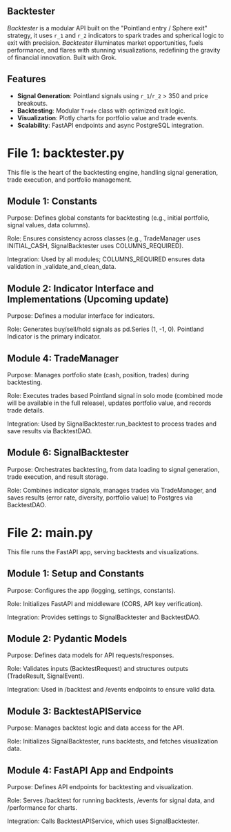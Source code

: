 ## Backtester

*Backtester* is a modular API built on the "Pointland entry / Sphere exit" strategy, it uses `r_1` and `r_2` indicators to spark trades and spherical logic to exit with precision. *Backtester* illuminates market opportunities, fuels performance, and flares with stunning visualizations, redefining the gravity of financial innovation. Built with Grok. 

## Features
- **Signal Generation**: Pointland signals using `r_1`/`r_2` > 350 and price breakouts.
- **Backtesting**: Modular `Trade` class with optimized exit logic.
- **Visualization**: Plotly charts for portfolio value and trade events.
- **Scalability**: FastAPI endpoints and async PostgreSQL integration.

# File 1: backtester.py
This file is the heart of the backtesting engine, handling signal generation, trade execution, and portfolio management.

## Module 1: Constants

Purpose: Defines global constants for backtesting (e.g., initial portfolio, signal values, data columns).

Role: Ensures consistency across classes (e.g., TradeManager uses INITIAL_CASH, SignalBacktester uses COLUMNS_REQUIRED).

Integration: Used by all modules; COLUMNS_REQUIRED ensures data validation in _validate_and_clean_data.

## Module 2: Indicator Interface and Implementations (Upcoming update)

Purpose: Defines a modular interface for indicators.

Role: Generates buy/sell/hold signals as pd.Series (1, -1, 0). Pointland Indicator is the primary indicator.

## Module 4: TradeManager

Purpose: Manages portfolio state (cash, position, trades) during backtesting.

Role: Executes trades based Pointland signal in solo mode (combined mode will be available in the full release), updates portfolio value, and records trade details.

Integration: Used by SignalBacktester.run_backtest to process trades and save results via BacktestDAO.

## Module 6: SignalBacktester

Purpose: Orchestrates backtesting, from data loading to signal generation, trade execution, and result storage.

Role: Combines indicator signals, manages trades via TradeManager, and saves results (error rate, diversity, portfolio value) to Postgres via BacktestDAO.

# File 2: main.py

This file runs the FastAPI app, serving backtests and visualizations. 

## Module 1: Setup and Constants

Purpose: Configures the app (logging, settings, constants).

Role: Initializes FastAPI and middleware (CORS, API key verification).

Integration: Provides settings to SignalBacktester and BacktestDAO.

## Module 2: Pydantic Models

Purpose: Defines data models for API requests/responses.

Role: Validates inputs (BacktestRequest) and structures outputs (TradeResult, SignalEvent).

Integration: Used in /backtest and /events endpoints to ensure valid data.

## Module 3: BacktestAPIService

Purpose: Manages backtest logic and data access for the API.

Role: Initializes SignalBacktester, runs backtests, and fetches visualization data.

## Module 4: FastAPI App and Endpoints

Purpose: Defines API endpoints for backtesting and visualization.

Role: Serves /backtest for running backtests, /events for signal data, and /performance for charts.

Integration: Calls BacktestAPIService, which uses SignalBacktester.

